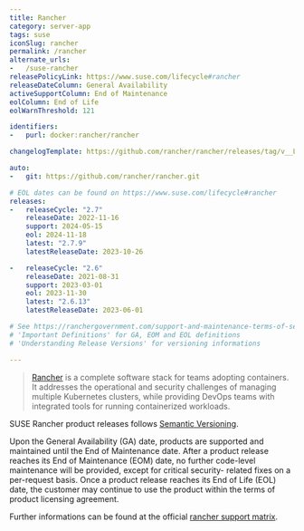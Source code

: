 ```yaml
---
title: Rancher
category: server-app
tags: suse
iconSlug: rancher
permalink: /rancher
alternate_urls:
-   /suse-rancher
releasePolicyLink: https://www.suse.com/lifecycle#rancher
releaseDateColumn: General Availability
activeSupportColumn: End of Maintenance
eolColumn: End of Life
eolWarnThreshold: 121

identifiers:
-   purl: docker:rancher/rancher

changelogTemplate: https://github.com/rancher/rancher/releases/tag/v__LATEST__

auto:
-   git: https://github.com/rancher/rancher.git

# EOL dates can be found on https://www.suse.com/lifecycle#rancher
releases:
-   releaseCycle: "2.7"
    releaseDate: 2022-11-16
    support: 2024-05-15
    eol: 2024-11-18
    latest: "2.7.9"
    latestReleaseDate: 2023-10-26

-   releaseCycle: "2.6"
    releaseDate: 2021-08-31
    support: 2023-03-01
    eol: 2023-11-30
    latest: "2.6.13"
    latestReleaseDate: 2023-06-01

# See https://ranchergovernment.com/support-and-maintenance-terms-of-service
# 'Important Definitions' for GA, EOM and EOL definitions
# 'Understanding Release Versions' for versioning informations

---
```


> [Rancher](https://www.rancher.com/) is a complete software stack for teams
adopting containers. It addresses the operational and security challenges of managing multiple
Kubernetes clusters, while providing DevOps teams with integrated tools for running containerized
workloads.

SUSE Rancher product releases follows [Semantic Versioning](https://semver.org/).

Upon the General Availability (GA) date, products are supported and maintained until the End of Maintenance date.
After a product release reaches its End of Maintenance (EOM) date, no further code-level maintenance will be provided, except for critical security- related fixes on a per-request basis.
Once a product release reaches its End of Life (EOL) date, the customer may continue to use the product within the terms of product licensing agreement.

Further informations can be found at the official [rancher support matrix](https://www.suse.com/suse-rancher/support-matrix/all-supported-versions/).
